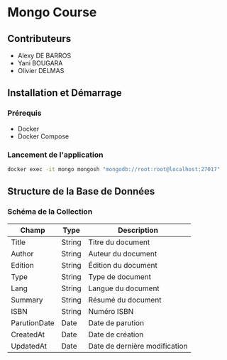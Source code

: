 # Mongo Course

## Contributeurs
* Alexy DE BARROS
* Yani BOUGARA
* Olivier DELMAS

## Installation et Démarrage

### Prérequis
- Docker
- Docker Compose

### Lancement de l'application
```bash
docker exec -it mongo mongosh "mongodb://root:root@localhost:27017"
```

## Structure de la Base de Données

### Schéma de la Collection

| Champ | Type | Description |
|-------|------|-------------|
| Title | String | Titre du document |
| Author | String | Auteur du document |
| Edition | String | Édition du document |
| Type | String | Type de document |
| Lang | String | Langue du document |
| Summary | String | Résumé du document |
| ISBN | String | Numéro ISBN |
| ParutionDate | Date | Date de parution |
| CreatedAt | Date | Date de création |
| UpdatedAt | Date | Date de dernière modification |